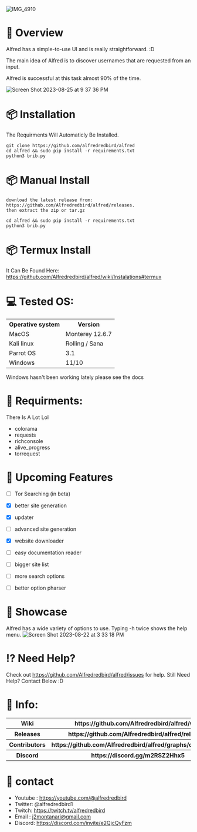 ![IMG_4910](https://github.com/Alfredredbird/alfred/assets/105014217/04eb051d-15c3-4a32-b10b-dcdb12fee881)
 



# 🔎 Overview
Alfred has a simple-to-use UI and is really straightforward. :D

The main idea of Alfred is to discover usernames that are requested from an input.

Alfred is successful at this task almost 90% of the time.

![Screen Shot 2023-08-25 at 9 37 36 PM](https://github.com/Alfredredbird/alfred/assets/105014217/136c266d-ba5f-478c-9bbf-ad4d0f5c5ad3)


# 📦 Installation
The Requirments Will Automaticly Be Installed.



    git clone https://github.com/alfredredbird/alfred
    cd alfred && sudo pip install -r requirements.txt
    python3 brib.py
# 📦 Manual Install 
    download the latest release from: https://github.com/Alfredredbird/alfred/releases.
    then extract the zip or tar.gz
    
    cd alfred && sudo pip install -r requirements.txt
    python3 brib.py

# 📦 Termux Install
   It Can Be Found Here: https://github.com/Alfredredbird/alfred/wiki/Instalations#termux 

     
# 💻 Tested OS:

<table>
    <tr>
        <th>Operative system</th>
        <th> Version </th>
    </tr>
    <tr>
        <td>MacOS</td>
        <td> Monterey 12.6.7 </td>
    </tr>
    <tr>
        <td>Kali linux</td>
        <td> Rolling / Sana</td>
    </tr>
    <tr>
        <td>Parrot OS</td>
        <td>3.1 </td>
    </tr>
    <tr>
        <td>Windows</td>
        <td>11/10</td>
    </tr>
</table>
Windows hasn't been working lately please see the docs

# 📖 Requirments:

There Is A Lot Lol

- colorama 
- requests 
- richconsole
- alive_progress
- torrequest
  


# 📕 Upcoming Features

- [ ] Tor Searching (in beta)
- [x] better site generation
- [X] updater
- [ ] advanced site generation
- [x] website downloader
- [ ] easy documentation reader
- [ ] bigger site list
- [ ] more search options
- [ ] better option pharser





# 🍿 Showcase
Alfred has a wide variety of options to use.
Typing -h twice shows the help menu.
![Screen Shot 2023-08-22 at 3 33 18 PM](https://github.com/Alfredredbird/alfred/assets/105014217/386e84cf-3291-44d2-8d55-b76a5a149ab6)
    

# ⁉️ Need Help?
Check out https://github.com/Alfredredbird/alfred/issues for help.
Still Need Help? Contact Below :D
# 📗 Info:

<table>
    <tr>
        <th>Wiki</th>
        <th>https://github.com/Alfredredbird/alfred/wiki</th>
    </tr>
   <tr>
        <th>Releases</th>
        <th>https://github.com/Alfredredbird/alfred/releases</th>
    </tr>
    <tr>
        <th>Contributors</th>
        <th>https://github.com/Alfredredbird/alfred/graphs/contributors</th>
    </tr>
    <tr>
        <th>Discord</th>
        <th>https://discord.gg/m2RSZ2Hhx5</th>
    </tr>
</table>


# 📘 contact

- Youtube : https://youtube.com/@alfredredbird
- Twitter: @alfredredbird1
- Twitch: https://twitch.tv/alfredredbird
- Email : j2montanari@gmail.com
- Discord: https://discord.com/invite/e2QjcQyFzm
